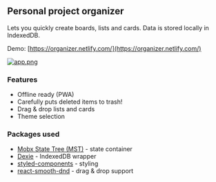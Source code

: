 ## Personal project organizer

Lets you quickly create boards, lists and cards. Data is stored locally in IndexedDB.

Demo: [https://organizer.netlify.com/](https://organizer.netlify.com/)

[![app.png](https://s33.postimg.cc/6vzdnvu5b/app.png)](https://postimg.cc/image/mhgp7u63f/)

### Features

- Offline ready (PWA)
- Carefully puts deleted items to trash!
- Drag & drop lists and cards
- Theme selection

### Packages used

- [Mobx State Tree (MST)](https://github.com/mobxjs/mobx-state-tree) - state container
- [Dexie](https://github.com/dfahlander/Dexie.js) - IndexedDB wrapper
- [styled-components](https://github.com/styled-components/styled-components) - styling
- [react-smooth-dnd](https://github.com/kutlugsahin/react-smooth-dnd) - drag & drop support
